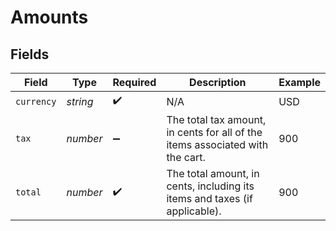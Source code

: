 # Amounts


## Fields

| Field                                                                         | Type                                                                          | Required                                                                      | Description                                                                   | Example                                                                       |
| ----------------------------------------------------------------------------- | ----------------------------------------------------------------------------- | ----------------------------------------------------------------------------- | ----------------------------------------------------------------------------- | ----------------------------------------------------------------------------- |
| `currency`                                                                    | *string*                                                                      | :heavy_check_mark:                                                            | N/A                                                                           | USD                                                                           |
| `tax`                                                                         | *number*                                                                      | :heavy_minus_sign:                                                            | The total tax amount, in cents for all of the items associated with the cart. | 900                                                                           |
| `total`                                                                       | *number*                                                                      | :heavy_check_mark:                                                            | The total amount, in cents, including its items and taxes (if applicable).    | 900                                                                           |